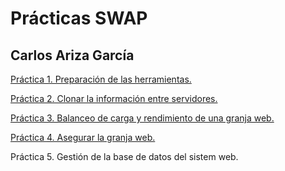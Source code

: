 # Prácticas SWAP
## Carlos Ariza García  

[Práctica 1. Preparación de las herramientas.](https://github.com/AGCarlos/Swap_1718_CAG/blob/master/practicas/P1/memoriaP1.md)

[Práctica 2. Clonar la información entre servidores.](https://github.com/AGCarlos/SWAP_1718/blob/master/practicas/P2/memoriaP2.md)

[Práctica 3. Balanceo de carga y rendimiento de una granja web.](https://github.com/AGCarlos/SWAP_1718/blob/master/practicas/P3/memoriaP3.md)

[Práctica 4. Asegurar la granja web.](https://github.com/AGCarlos/SWAP_1718/blob/master/practicas/P4/memoriaP4.md)

Práctica 5. Gestión de la base de datos del sistem web.
